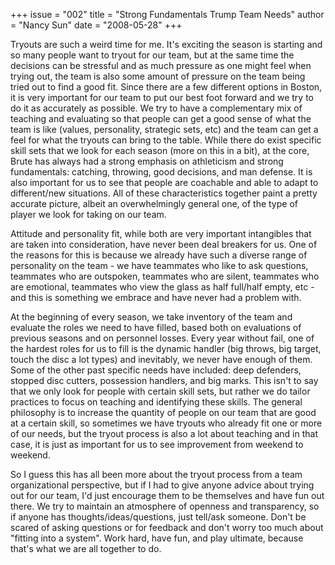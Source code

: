 +++
issue = "002"
title = "Strong Fundamentals Trump Team Needs"
author = "Nancy Sun"
date = "2008-05-28"
+++

Tryouts are such a weird time for me. It's exciting the season is starting and
so many people want to tryout for our team, but at the same time the decisions
can be stressful and as much pressure as one might feel when trying out, the
team is also some amount of pressure on the team being tried out to find a
good fit. Since there are a few different options in Boston, it is very
important for our team to put our best foot forward and we try to do it as
accurately as possible. We try to have a complementary mix of teaching and
evaluating so that people can get a good sense of what the team is like
(values, personality, strategic sets, etc) and the team can get a feel for
what the tryouts can bring to the table. While there do exist specific skill
sets that we look for each season (more on this in a bit), at the core, Brute
has always had a strong emphasis on athleticism and strong fundamentals:
catching, throwing, good decisions, and man defense. It is also important for
us to see that people are coachable and able to adapt to different/new
situations. All of these characteristics together paint a pretty accurate
picture, albeit an overwhelmingly general one, of the type of player we look
for taking on our team.  
  
Attitude and personality fit, while both are very important intangibles that
are taken into consideration, have never been deal breakers for us. One of the
reasons for this is because we already have such a diverse range of
personality on the team - we have teammates who like to ask questions,
teammates who are outspoken, teammates who are silent, teammates who are
emotional, teammates who view the glass as half full/half empty, etc - and
this is something we embrace and have never had a problem with.  
  
At the beginning of every season, we take inventory of the team and evaluate
the roles we need to have filled, based both on evaluations of previous
seasons and on personnel losses. Every year without fail, one of the hardest
roles for us to fill is the dynamic handler (big throws, big target, touch the
disc a lot types) and inevitably, we never have enough of them. Some of the
other past specific needs have included: deep defenders, stopped disc cutters,
possession handlers, and big marks. This isn't to say that we only look for
people with certain skill sets, but rather we do tailor practices to focus on
teaching and identifying these skills. The general philosophy is to increase
the quantity of people on our team that are good at a certain skill, so
sometimes we have tryouts who already fit one or more of our needs, but the
tryout process is also a lot about teaching and in that case, it is just as
important for us to see improvement from weekend to weekend.  
  
So I guess this has all been more about the tryout process from a team
organizational perspective, but if I had to give anyone advice about trying
out for our team, I'd just encourage them to be themselves and have fun out
there. We try to maintain an atmosphere of openness and transparency, so if
anyone has thoughts/ideas/questions, just tell/ask someone. Don't be scared of
asking questions or for feedback and don't worry too much about "fitting into
a system". Work hard, have fun, and play ultimate, because that's what we are
all together to do.

